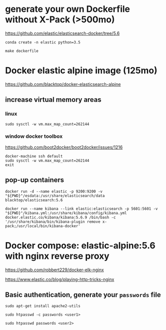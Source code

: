# generate your own Dockerfile without X-Pack (>500mo)
https://github.com/elastic/elasticsearch-docker/tree/5.6

`conda create -n elastic python=3.5`

`make dockerfile`


# Docker elastic alpine image (125mo)
https://github.com/blacktop/docker-elasticsearch-alpine


## increase virtual memory areas

### linux
`sudo sysctl -w vm.max_map_count=262144`

### window docker toolbox

https://github.com/boot2docker/boot2docker/issues/1216

```
docker-machine ssh default
sudo sysctl -w vm.max_map_count=262144
exit
```

## pop-up containers

`docker run -d --name elastic -p 9200:9200 -v "${PWD}"/esdata:/usr/share/elasticsearch/data blacktop/elasticsearch:5.6`

`docker run --name kibana --link elastic:elasticsearch -p 5601:5601 -v "${PWD}"/kibana.yml:/usr/share/kibana/config/kibana.yml docker.elastic.co/kibana/kibana:5.6.9 /bin/bash -c '/usr/share/kibana/bin/kibana-plugin remove x-pack;/usr/local/bin/kibana-docker'`


# Docker compose: elastic-alpine:5.6 with nginx reverse proxy
https://github.com/robbert229/docker-elk-nginx

https://www.elastic.co/blog/playing-http-tricks-nginx

## Basic authentication, generate your `passwords` file
`sudo apt-get install apache2-utils`

`sudo htpasswd -c passwords <user1>`

`sudo htpasswd passwords <user2>`


